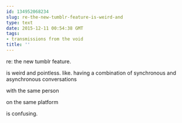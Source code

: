 ```yaml
---
id: 134952068234
slug: re-the-new-tumblr-feature-is-weird-and
type: text
date: 2015-12-11 00:54:38 GMT
tags:
- transmissions from the void
title: ''
---
```


re: the new tumblr feature.

is weird and pointless. like. having a combination of synchronous and asynchronous conversations

with the same person

on the same platform

is confusing.